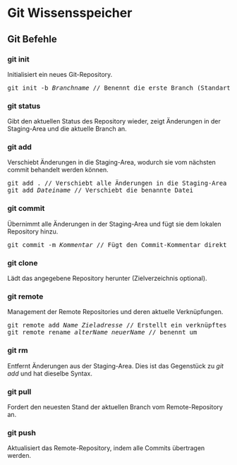 # Git Wissensspeicher


## Git Befehle

### git init
Initialisiert ein neues Git-Repository.  
<pre>git init -b <i>Branchname</i> // Benennt die erste Branch (Standart: main)</pre>  
  
  
### git status
Gibt den aktuellen Status des Repository wieder, zeigt Änderungen in der Staging-Area und die aktuelle Branch an.  
  
  
### git add
Verschiebt Änderungen in die Staging-Area, wodurch sie vom nächsten commit behandelt werden können.  
<pre>git add . // Verschiebt alle Änderungen in die Staging-Area
git add <i>Dateiname</i> // Verschiebt die benannte Datei</pre>   
  
  
### git commit
Übernimmt alle Änderungen in der Staging-Area und fügt sie dem lokalen Repository hinzu.  
<pre>git commit -m <i>Kommentar</i> // Fügt den Commit-Kommentar direkt hinzu</pre>
  
  
### git clone
Lädt das angegebene Repository herunter (Zielverzeichnis optional).
  

### git remote
Management der Remote Repositories und deren aktuelle Verknüpfungen.
<pre>git remote add <i>Name Zieladresse</i> // Erstellt ein verknüpftes Repository am Ziel her (zB. github)  
git remote rename <i>alterName neuerName</i> // benennt um</pre>
  

### git rm
Entfernt Änderungen aus der Staging-Area. Dies ist das Gegenstück zu <i>git add</i> und hat dieselbe Syntax.


### git pull
Fordert den neuesten Stand der aktuellen Branch vom Remote-Repository an.
  
  
### git push
Aktualisiert das Remote-Repository, indem alle Commits übertragen werden.